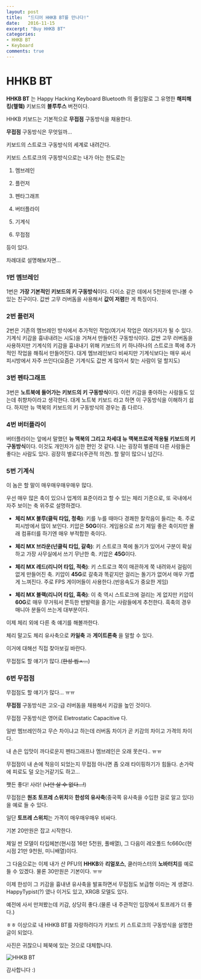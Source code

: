 ```yaml
---
layout: post
title:  "드디어 HHKB BT를 만나다!"
date:   2016-11-15
excerpt: "Buy HHKB BT"
categories:
- HHKB BT
- Keyboard
comments: true
---
```


HHKB BT
========

**HHKB BT** 는 Happy Hacking Keyboard Bluetooth 의 줄임말로 그 유명한 **해피해킹(햎햌)** 키보드의 **블루투스** 버전이다.

HHKB 키보드는 기본적으로 **무접점** 구동방식을 채용한다.

**무접점** 구동방식은 무엇일까...

키보드의 스트로크 구동방식의 세계로 내려간다.

키보드 스트로크의 구동방식으로는 내가 아는 한도로는

1. 멤브레인

2. 플런저

3. 펜타그래프

4. 버터플라이

5. 기계식

6. 무접점

등이 있다.

차례대로 설명해보자면...

### 1번 멤브레인

1번은 **가장 기본적인 키보드의 키 구동방식**이다.
다이소 같은 데에서 5천원에 만나볼 수 있는 친구이다. 값싼 고무 러버돔을 사용해서 **값이 저렴**한 게 특징이다.

### 2번 플런저

2번은 기존의 멤브레인 방식에서 추가적인 작업(여기서 작업은 여러가지가 될 수 있다. 기계식 키감을 흉내내려는 시도)을 거쳐서 만들어진 구동방식이다.
값싼 고무 러버돔을 사용하지만 기계식의 키감을 흉내내기 위해 키보드의 키 하나하나의 스트로크 쪽에 추가적인 작업을 해줘서 만들어진다.
대게 멤브레인보다 비싸지만 기계식보다는 매우 싸서 피시방에서 자주 쓰인다(요즘은 기계식도 값싼 게 많아서 찾는 사람이 덜 할지도)


### 3번 펜타그래프

3번은 **노트북에 들어가는 키보드의 키 구동방식**이다.
이런 키감을 좋아하는 사람들도 있는데 취향차이라고 생각한다.
대게 노트북 키보드 라고 하면 이 구동방식을 이해하기 쉽다.
하지만 뉴 맥북의 키보드의 키 구동방식의 경우는 좀 다르다.

### 4번 버터플라이

버터플라이는 앞에서 말했던 **뉴 맥북의 그리고 차세대 뉴 맥북프로에 적용될 키보드의 키 구동방식**이다.
이것도 개인차가 심한 편인 것 같다. 나는 굉장히 별론데 다른 사람들은 좋다는 사람도 있다.
굉장히 별로다(주관적 의견). 할 말이 많으니 넘긴다.

### 5번 기계식

이 놈은 할 말이 매우매우매우매우 많다.

우선 매우 많은 축이 있으나 업계의 표준이라고 할 수 있는 체리 기준으로, 또 국내에서 자주 보이는 축 위주로 설명하겠다.

- **체리 MX 블루(클릭 타입, 청축)**: 키를 누를 때마다 경쾌한 찰칵음이 들리는 축. 주로 피시방에서 많이 보인다. 키압은 **50G**이다. 게임용으로 쓰기 제일 좋은 축이지만 몰래 컴퓨터를 하기엔 매우 부적합한 축이다.

- **체리 MX 브라운(넌클릭 타입, 갈축)**: 키 스트로크 쪽에 돌기가 있어서 구분이 확실하고 가장 사무실에서 쓰기 무난한 축. 키압은 **45G**이다.

- **체리 MX 레드(리니어 타입, 적축)**: 키 스트로크 쪽이 매끈하게 쭉 내려와서 걸림이 없게 만들어진 축. 키압이 **45G**로 갈축과 똑같지만 걸리는 돌기가 없어서 매우 가볍게 느껴진다. 주로 FPS 게이머들이 사용한다.(반응속도가 중요한 게임)

- **체리 MX 블랙(리니어 타입, 흑축)**: 이 축 역시 스트로크에 걸리는 게 없지만 키압이 **60G**로 매우 무거워서 쫀득한 반발력을 즐기는 사람들에게 추천한다. 흑축의 경우 매니아 분들이 쓰는게 대부분이다.

이제 체리 외에 다른 축 얘기를 해볼까한다.

체리 말고도 체리 유사축으로 **카일축** 과 **게이트론축** 을 말할 수 있다.

이거에 대해선 직접 찾아보길 바란다.

무접점도 할 얘기가 많다.(~~한성 씹ㅅ...~~)

### 6번 무접점

무접점도 할 얘기가 많다... ㅠㅠ

**무접점** 구동방식은 고오-급 러버돔을 채용해서 키감을 높인 것이다.

무접점 구동방식은 영어로 Eletrostatic Capacitive 다.

일반 멤브레인하고 무슨 차이냐고 하는데 러버돔 차이가 곧 키감의 차이고 가격의 차이다.

내 손은 입맛이 까다로운지 펜타그래프나 멤브레인은 오래 못쓴다.. ㅠㅠ

무접점이 내 손에 적응이 되었는지 무접점 아니면 좀 오래 타이핑하기가 힘들다. 손가락에 피로도 덜 오는거같기도 하고...

쨋든 좋다! 사라! (~~나만 살 수 없다...!~~)

무접점은 **원조 토프레 스위치**와 **한성의 유사축**(중국쪽 유사축을 수입한 걸로 알고 있다)을 예로 들 수 있다.

일단 **토프레 스위치**는 가격이 매우매우매우 비싸다.

기본 20만원은 잡고 시작한다.

제일 싼 모델이 타입헤븐(현시점 16만 5천원, 풀배열), 그 다음이 레오폴드 fc660c(현시점 21만 9천원, 미니배열)이다.

그 다음으로는 이제 내가 산 PFU의 **HHKB**와 **리얼포스**, 쿨러마스터의 **노바터치**를 예로 들 수 있겠다. 물론 30만원은 기본이다. ㅠㅠ

이제 한성이 그 키감을 흉내낸 유사축을 발표하면서 무접점도 보급형 이라는 게 생겼다. HappyTypist(?) 였나 이거도 있고, XRGB 모델도 있다.

예전에 사서 만져봤는데 키감, 상당히 좋다.(물론 내 주관적인 입장에서 토프레가 더 좋다.)

ㅎㅎ 이상으로 내 HHKB BT를 자랑하려다가 키보드 키 스트로크의 구동방식을 설명한 글이 되었다.

사진은 귀찮으니 페북에 있는 것으로 대체합니다.

![HHKB BT](https://scontent.xx.fbcdn.net/v/t1.0-0/s600x600/15078878_807547609385751_8118660655386980064_n.jpg?oh=3cec15908e499dbe78b7fea48f3f0743&oe=588CD7B8)

감사합니다 :)